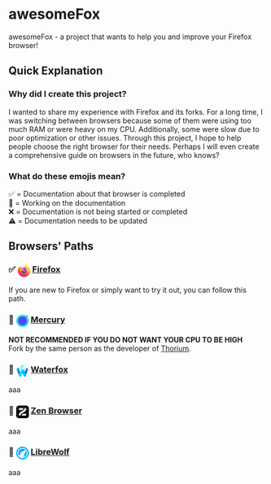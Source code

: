 # awesomeFox
awesomeFox - a project that wants to help you and improve your Firefox browser!

## Quick Explanation
### Why did I create this project?
I wanted to share my experience with Firefox and its forks. For a long time, I was switching between browsers because some of them were using too much RAM or were heavy on my CPU. Additionally, some were slow due to poor optimization or other issues. Through this project, I hope to help people choose the right browser for their needs. Perhaps I will even create a comprehensive guide on browsers in the future, who knows?

### What do these emojis mean?
✅ = Documentation about that browser is completed  
🔨 = Working on the documentation  
❌ = Documentation is not being started or completed  
⚠️ = Documentation needs to be updated  

## Browsers' Paths
### ✅ <img src="https://raw.githubusercontent.com/techplayz32/awesomeFox/refs/heads/main/images/Firefox_logo%2C_2019.svg.png" height=25 width=25 align=top> [Firefox](https://github.com/techplayz32/awesomeFox/blob/beta/docs/firefox.md)
If you are new to Firefox or simply want to try it out, you can follow this path.
### 🔨 <img src="https://raw.githubusercontent.com/techplayz32/awesomeFox/refs/heads/main/images/Mercury_256.png" height=25 width=25 align=top> [Mercury](https://github.com/techplayz32/awesomeFox/blob/beta/docs/mercury.md) 
**NOT RECOMMENDED IF YOU DO NOT WANT YOUR CPU TO BE HIGH**  
Fork by the same person as the developer of [Thorium](https://github.com/Alex313031/thorium).
### 🔨 <img src="https://raw.githubusercontent.com/techplayz32/awesomeFox/refs/heads/main/images/Waterfox_logo_2019.svg.png" height=25 width=25 align=top> [Waterfox](https://github.com/techplayz32/awesomeFox/blob/beta/docs/waterfox.md)
aaa
### 🔨 <img src="https://raw.githubusercontent.com/techplayz32/awesomeFox/refs/heads/main/images/zen-black.png" height=25 width=25 align=top> [Zen Browser](https://github.com/techplayz32/awesomeFox/blob/beta/docs/zen.md)
aaa
### 🔨 <img src="https://raw.githubusercontent.com/techplayz32/awesomeFox/refs/heads/main/images/LibreWolf_icon.svg.png" height=25 width=25 align=top> [LibreWolf](https://github.com/techplayz32/awesomeFox/blob/beta/docs/librewolf.md)
aaa
